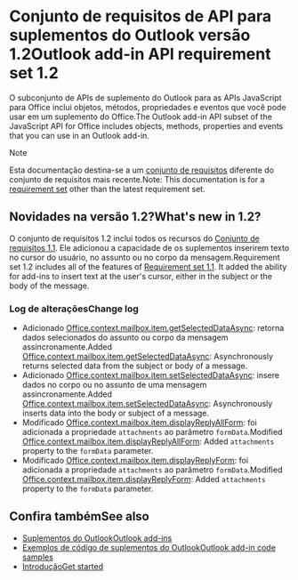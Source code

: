 # <a name="outlook-add-in-api-requirement-set-12"></a><span data-ttu-id="ec124-101">Conjunto de requisitos de API para suplementos do Outlook versão 1.2</span><span class="sxs-lookup"><span data-stu-id="ec124-101">Outlook add-in API requirement set 1.2</span></span>

<span data-ttu-id="ec124-102">O subconjunto de APIs de suplemento do Outlook para as APIs JavaScript para Office inclui objetos, métodos, propriedades e eventos que você pode usar em um suplemento do Office.</span><span class="sxs-lookup"><span data-stu-id="ec124-102">The Outlook add-in API subset of the JavaScript API for Office includes objects, methods, properties and events that you can use in an Outlook add-in.</span></span>

> [!NOTE]
> <span data-ttu-id="ec124-103">Esta documentação destina-se a um [conjunto de requisitos](/office/dev/add-ins/reference/requirement-sets/outlook-api-requirement-sets) diferente do conjunto de requisitos mais recente.</span><span class="sxs-lookup"><span data-stu-id="ec124-103">Note: This documentation is for a [requirement set](/office/dev/add-ins/reference/requirement-sets/outlook-api-requirement-sets) other than the latest requirement set.</span></span> 

## <a name="whats-new-in-12"></a><span data-ttu-id="ec124-104">Novidades na versão 1.2?</span><span class="sxs-lookup"><span data-stu-id="ec124-104">What's new in 1.2?</span></span>

<span data-ttu-id="ec124-p101">O conjunto de requisitos 1.2 inclui todos os recursos do [Conjunto de requisitos 1.1](../requirement-set-1.1/outlook-requirement-set-1.1.md). Ele adicionou a capacidade de os suplementos inserirem texto no cursor do usuário, no assunto ou no corpo da mensagem.</span><span class="sxs-lookup"><span data-stu-id="ec124-p101">Requirement set 1.2 includes all of the features of [Requirement set 1.1](../requirement-set-1.1/outlook-requirement-set-1.1.md). It added the ability for add-ins to insert text at the user's cursor, either in the subject or the body of the message.</span></span>

### <a name="change-log"></a><span data-ttu-id="ec124-107">Log de alterações</span><span class="sxs-lookup"><span data-stu-id="ec124-107">Change log</span></span>

- <span data-ttu-id="ec124-108">Adicionado [Office.context.mailbox.item.getSelectedDataAsync](office.context.mailbox.item.md#getselecteddataasynccoerciontype-options-callback--string): retorna dados selecionados do assunto ou corpo da mensagem assincronamente.</span><span class="sxs-lookup"><span data-stu-id="ec124-108">Added [Office.context.mailbox.item.getSelectedDataAsync](office.context.mailbox.item.md#getselecteddataasynccoerciontype-options-callback--string): Asynchronously returns selected data from the subject or body of a message.</span></span>
- <span data-ttu-id="ec124-109">Adicionado [Office.context.mailbox.item.setSelectedDataAsync](office.context.mailbox.item.md#setselecteddataasyncdata-options-callback): insere dados no corpo ou no assunto de uma mensagem assincronamente.</span><span class="sxs-lookup"><span data-stu-id="ec124-109">Added [Office.context.mailbox.item.setSelectedDataAsync](office.context.mailbox.item.md#setselecteddataasyncdata-options-callback): Asynchronously inserts data into the body or subject of a message.</span></span>
- <span data-ttu-id="ec124-110">Modificado [Office.context.mailbox.item.displayReplyAllForm](office.context.mailbox.item.md#displayreplyallformformdata): foi adicionada a propriedade `attachments` ao parâmetro `formData`.</span><span class="sxs-lookup"><span data-stu-id="ec124-110">Modified [Office.context.mailbox.item.displayReplyAllForm](office.context.mailbox.item.md#displayreplyallformformdata): Added `attachments` property to the `formData` parameter.</span></span>
- <span data-ttu-id="ec124-111">Modificado [Office.context.mailbox.item.displayReplyForm](office.context.mailbox.item.md#displayreplyformformdata): foi adicionada a propriedade `attachments` ao parâmetro `formData`.</span><span class="sxs-lookup"><span data-stu-id="ec124-111">Modified [Office.context.mailbox.item.displayReplyForm](office.context.mailbox.item.md#displayreplyformformdata): Added `attachments` property to the `formData` parameter.</span></span>

## <a name="see-also"></a><span data-ttu-id="ec124-112">Confira também</span><span class="sxs-lookup"><span data-stu-id="ec124-112">See also</span></span>

- [<span data-ttu-id="ec124-113">Suplementos do Outlook</span><span class="sxs-lookup"><span data-stu-id="ec124-113">Outlook add-ins</span></span>](https://docs.microsoft.com/outlook/add-ins/)
- [<span data-ttu-id="ec124-114">Exemplos de código de suplementos do Outlook</span><span class="sxs-lookup"><span data-stu-id="ec124-114">Outlook add-in code samples</span></span>](https://developer.microsoft.com/outlook/gallery/?filterBy=Outlook,Samples,Add-ins)
- [<span data-ttu-id="ec124-115">Introdução</span><span class="sxs-lookup"><span data-stu-id="ec124-115">Get started</span></span>](https://docs.microsoft.com/outlook/add-ins/quick-start)